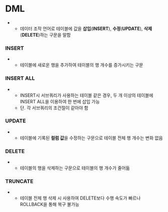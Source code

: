 # DML
+
  + 데이터 조작 언어로 테이블에 값을 **삽입**(**INSERT**), **수정**(**UPDATE**), **삭제**(**DELETE**)하는 구문을 말함
  
### INSERT
+ 
  + 테이블에 새로운 행을 추가하여 테이블의 행 개수를 증가시키는 구문

### INSERT ALL
+
  + INSERT시 서브쿼리가 사용하는 테이블 같은 경우, 두 개 이상의 테이블에 INSERT ALL을 이용하여 한 번에 삽입 가능
  + 단. 각 서브쿼리의 조건절이 같아야 함
### UPDATE
+
  + 테이블에 기록된 **컬럼 값**을 수정하는 구문으로 테이블 전체 행 개수는 변화 없음
### DELETE
+
  + 테이블의 행을 삭제하는 구문으로 테이블의 행 개수가 줄어듦
  
### TRUNCATE
+
  + 테이블 전체 행 삭제 시 사용하여 DELETE보다 수행 속도가 빠르나 ROLLBACK을 통해 복구 불가능
